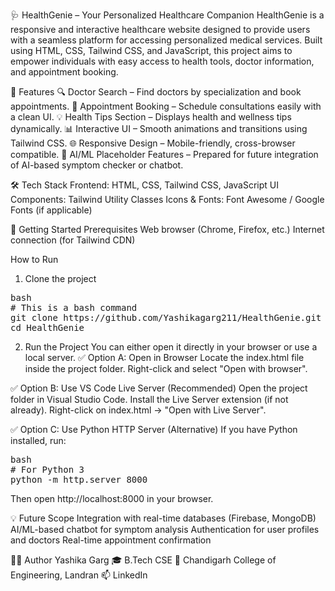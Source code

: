 🩺 HealthGenie – Your Personalized Healthcare Companion
HealthGenie is a responsive and interactive healthcare website designed to provide users with a seamless platform for accessing personalized medical services. Built using HTML, CSS, Tailwind CSS, and JavaScript, this project aims to empower individuals with easy access to health tools, doctor information, and appointment booking.

🌟 Features
🔍 Doctor Search – Find doctors by specialization and book appointments.
📅 Appointment Booking – Schedule consultations easily with a clean UI.
💡 Health Tips Section – Displays health and wellness tips dynamically.
📊 Interactive UI – Smooth animations and transitions using Tailwind CSS.
🌐 Responsive Design – Mobile-friendly, cross-browser compatible.
🧠 AI/ML Placeholder Features – Prepared for future integration of AI-based symptom checker or chatbot.

🛠️ Tech Stack
Frontend: HTML, CSS, Tailwind CSS, JavaScript 
UI Components: Tailwind Utility Classes 
Icons & Fonts: Font Awesome / Google Fonts (if applicable)

🚀 Getting Started
Prerequisites 
Web browser (Chrome, Firefox, etc.)
Internet connection (for Tailwind CDN)

How to Run
1. Clone the project
<pre>bash 
# This is a bash command
git clone https://github.com/Yashikagarg211/HealthGenie.git
cd HealthGenie </pre>
2. Run the Project
You can either open it directly in your browser or use a local server.
✅ Option A: Open in Browser
Locate the index.html file inside the project folder.
Right-click and select "Open with browser".

✅ Option B: Use VS Code Live Server (Recommended)
Open the project folder in Visual Studio Code.
Install the Live Server extension (if not already).
Right-click on index.html → "Open with Live Server".

✅ Option C: Use Python HTTP Server (Alternative)
If you have Python installed, run:
<pre>bash
# For Python 3
python -m http.server 8000</pre>
Then open http://localhost:8000 in your browser.

💡 Future Scope
Integration with real-time databases (Firebase, MongoDB)
AI/ML-based chatbot for symptom analysis
Authentication for user profiles and doctors
Real-time appointment confirmation

👩‍💻 Author
Yashika Garg
🎓 B.Tech CSE
📍 Chandigarh College of Engineering, Landran
📫 LinkedIn

